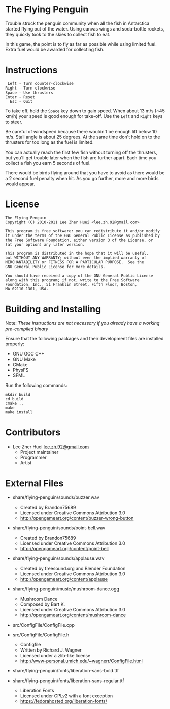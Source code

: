 # The Flying Penguin
Trouble struck the penguin community when all the fish in Antarctica started flying out of the water. Using canvas wings and soda-bottle rockets, they quickly took to the skies to collect fish to eat.

In this game, the point is to fly as far as possible while using limited fuel. Extra fuel would be awarded for collecting fish.

# Instructions

     Left - Turn counter-clockwise
    Right - Turn clockwise
    Space - Use thrusters
    Enter - Reset
      Esc - Quit

To take off, hold the `Space` key down to gain speed. When about 13 m/s (~45 km/h) your speed is good enough for take-off. Use the `Left` and `Right` keys to steer.

Be careful of windspeed because there wouldn't be enough lift below 10 m/s. Stall angle is about 25 degrees. At the same time don't hold on to the thrusters for too long as the fuel is limited.

You can actually reach the first few fish without turning off the thrusters, but you'll get trouble later when the fish are further apart. Each time you collect a fish you earn 5 seconds of fuel.

There would be birds flying around that you have to avoid as there would be a 2 second fuel penalty when hit. As you go further, more and more birds would appear.

# License

    The Flying Penguin
    Copyright (C) 2010-2011 Lee Zher Huei <lee.zh.92@gmail.com>
    
    This program is free software: you can redistribute it and/or modify
    it under the terms of the GNU General Public License as published by
    the Free Software Foundation, either version 3 of the License, or
    (at your option) any later version.
    
    This program is distributed in the hope that it will be useful,
    but WITHOUT ANY WARRANTY; without even the implied warranty of
    MERCHANTABILITY or FITNESS FOR A PARTICULAR PURPOSE.  See the
    GNU General Public License for more details.
    
    You should have received a copy of the GNU General Public License
    along with this program; if not, write to the Free Software
    Foundation, Inc., 51 Franklin Street, Fifth Floor, Boston,
    MA 02110-1301, USA.

# Building and Installing

Note: *These instructions are not necessary if you already have a working pre-compiled binary*

Ensure that the following packages and their development files are installed properly:

  * GNU GCC C++
  * GNU Make
  * CMake
  * PhysFS
  * SFML

Run the following commands:

    mkdir build
    cd build
    cmake ..
    make
    make install

# Contributors

* Lee Zher Huei <lee.zh.92@gmail.com>
  - Project maintainer
  - Programmer
  - Artist

# External Files

* share/flying-penguin/sounds/buzzer.wav
  - Created by Brandon75689
  - Licensed under Creative Commons Attribution 3.0
  - http://opengameart.org/content/buzzer-wrong-button

* share/flying-penguin/sounds/point-bell.wav
  - Created by Brandon75689
  - Licensed under Creative Commons Attribution 3.0
  - http://opengameart.org/content/point-bell

* share/flying-penguin/sounds/applause.wav
  - Created by freesound.org and Blender Foundation
  - Licensed under Creative Commons Attribution 3.0
  - http://opengameart.org/content/applause

* share/flying-penguin/music/mushroom-dance.ogg
  - Mushroom Dance
  - Composed by Bart K.
  - Licensed under Creative Commons Attribution 3.0
  - http://opengameart.org/content/mushroom-dance

* src/ConfigFile/ConfigFile.cpp
* src/ConfigFile/ConfigFile.h
  - Configfile
  - Written by Richard J. Wagner
  - Licensed under a zlib-like license
  - http://www-personal.umich.edu/~wagnerr/ConfigFile.html

* share/flying-penguin/fonts/liberation-sans-bold.ttf
* share/flying-penguin/fonts/liberation-sans-regular.ttf
  - Liberation Fonts
  - Licensed under GPLv2 with a font exception
  - https://fedorahosted.org/liberation-fonts/
